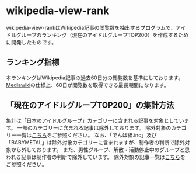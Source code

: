 # wikipedia-view-rank

wikipedia-view-rankはWikipedia記事の閲覧数を抽出するプログラムで、アイドルグループのランキング（現在のアイドルグループTOP200）を作成するために開発したものです。

## ランキング指標

本ランキングはWikipedia記事の過去60日分の閲覧数を基準にしております。
[Mediawiki](https://en.wikipedia.org/w/api.php?action=help&modules=main "MediaWiki API help - Wikipedia")の仕様上、60日が閲覧数を取得できる最長期間になります。

## 「現在のアイドルグループTOP200」の集計方法

集計は「[日本のアイドルグループ](https://ja.wikipedia.org/wiki/Category:%E6%97%A5%E6%9C%AC%E3%81%AE%E3%82%A2%E3%82%A4%E3%83%89%E3%83%AB%E3%82%B0%E3%83%AB%E3%83%BC%E3%83%97 "Category:日本のアイドルグループ - Wikipedia")」カテゴリーに含まれる記事を対象としています。
一部のカテゴリーに含まれる記事は除外しております。
除外対象のカテゴリー一覧は[こちら](https://github.com/mkdt1/wikipedia-view-rank/blob/master/deny_categories.txt)をご参照ください。
なお、「でんぱ組.inc」及び「BABYMETAL」は除外対象カテゴリーに含まれますが、制作者の判断で除外対象から外しております。
また、男性グループ、解散・活動停止中のグループと思われる記事は制作者の判断で除外しています。
除外対象の記事一覧は[こちら](https://github.com/mkdt1/wikipedia-view-rank/blob/master/deny_articles.txt)をご参照ください。
